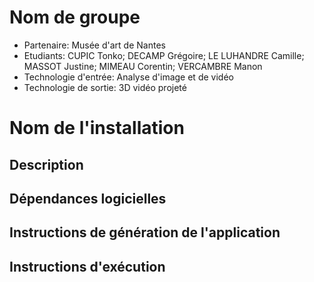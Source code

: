 
# Nom de groupe

- Partenaire: Musée d'art de Nantes
- Etudiants: CUPIC Tonko; DECAMP Grégoire; LE LUHANDRE Camille; MASSOT Justine; MIMEAU Corentin; VERCAMBRE Manon
- Technologie d'entrée: Analyse d'image et de vidéo
- Technologie de sortie: 3D vidéo projeté

# Nom de l'installation

## Description

## Dépendances logicielles

## Instructions de génération de l'application

## Instructions d'exécution
